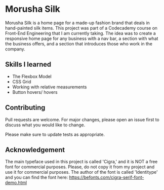 # Morusha Silk

Morusha Silk is a home page for a made-up fashion brand that deals in hand-painted silk items. This project was part of a Codecademy course on Front-End Engineering that I am currently taking. The idea was to create a responsive home page for any business with a nav bar, a section with what the business offers, and a section that introduces those who work in the company. 

## Skills I learned
- The Flexbox Model
- CSS Grid
- Working with relative measurements
- Button hovers/ hovers

## Contributing

Pull requests are welcome. For major changes, please open an issue first
to discuss what you would like to change.

Please make sure to update tests as appropriate.

## Acknowledgement

The main typeface used in this project is called 'Cigra,' and it is NOT a free font for commercial purposes. Please, do not copy it from my project and use it for commercial purposes.
The author of the font is called 'Identitype' and you can find the font here: https://befonts.com/cigra-serif-font-demo.html
